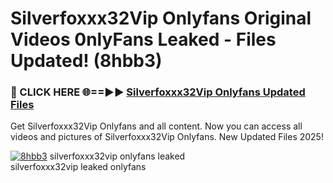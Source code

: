 # Silverfoxxx32Vip Onlyfans Original Videos 0nlyFans Leaked - Files Updated! (8hbb3)

<h3>🔴 CLICK HERE 🌐==►► <a href="https://tinyurl.com/3hn5wdd3" rel="nofollow">Silverfoxxx32Vip Onlyfans Updated Files</a></h3>

Get Silverfoxxx32Vip Onlyfans and all content. Now you can access all videos and pictures of Silverfoxxx32Vip Onlyfans. New Updated Files 2025!

[![8hbb3](https://i.imgur.com/4HnBqBT.gif)](https://tinyurl.com/3hn5wdd3)
silverfoxxx32vip onlyfans leaked<br>
silverfoxxx32vip leaked onlyfans